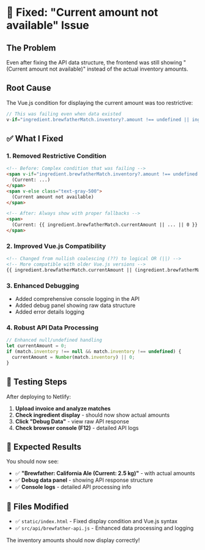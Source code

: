 # 🔧 Fixed: "Current amount not available" Issue

## The Problem
Even after fixing the API data structure, the frontend was still showing "(Current amount not available)" instead of the actual inventory amounts.

## Root Cause
The Vue.js condition for displaying the current amount was too restrictive:
```javascript
// This was failing even when data existed
v-if="ingredient.brewfatherMatch.inventory?.amount !== undefined || ingredient.brewfatherMatch.currentAmount !== undefined"
```

## ✅ What I Fixed

### 1. **Removed Restrictive Condition**
```html
<!-- Before: Complex condition that was failing -->
<span v-if="ingredient.brewfatherMatch.inventory?.amount !== undefined || ingredient.brewfatherMatch.currentAmount !== undefined">
  (Current: ...)
</span>
<span v-else class="text-gray-500">
  (Current amount not available)
</span>

<!-- After: Always show with proper fallbacks -->
<span>
  (Current: {{ ingredient.brewfatherMatch.currentAmount || ... || 0 }} ...)
</span>
```

### 2. **Improved Vue.js Compatibility**
```html
<!-- Changed from nullish coalescing (??) to logical OR (||) -->
<!-- More compatible with older Vue.js versions -->
{{ ingredient.brewfatherMatch.currentAmount || (ingredient.brewfatherMatch.inventory && ingredient.brewfatherMatch.inventory.amount) || 0 }}
```

### 3. **Enhanced Debugging**
- Added comprehensive console logging in the API
- Added debug panel showing raw data structure
- Added error details logging

### 4. **Robust API Data Processing**
```javascript
// Enhanced null/undefined handling
let currentAmount = 0;
if (match.inventory !== null && match.inventory !== undefined) {
  currentAmount = Number(match.inventory) || 0;
}
```

## 🧪 Testing Steps

After deploying to Netlify:

1. **Upload invoice and analyze matches**
2. **Check ingredient display** - should now show actual amounts
3. **Click "Debug Data"** - view raw API response
4. **Check browser console (F12)** - detailed API logs

## 🎯 Expected Results

You should now see:
- ✅ **"Brewfather: California Ale (Current: 2.5 kg)"** - with actual amounts
- ✅ **Debug data panel** - showing API response structure
- ✅ **Console logs** - detailed API processing info

## 📝 Files Modified

- ✅ `static/index.html` - Fixed display condition and Vue.js syntax
- ✅ `src/api/brewfather-api.js` - Enhanced data processing and logging

The inventory amounts should now display correctly!
